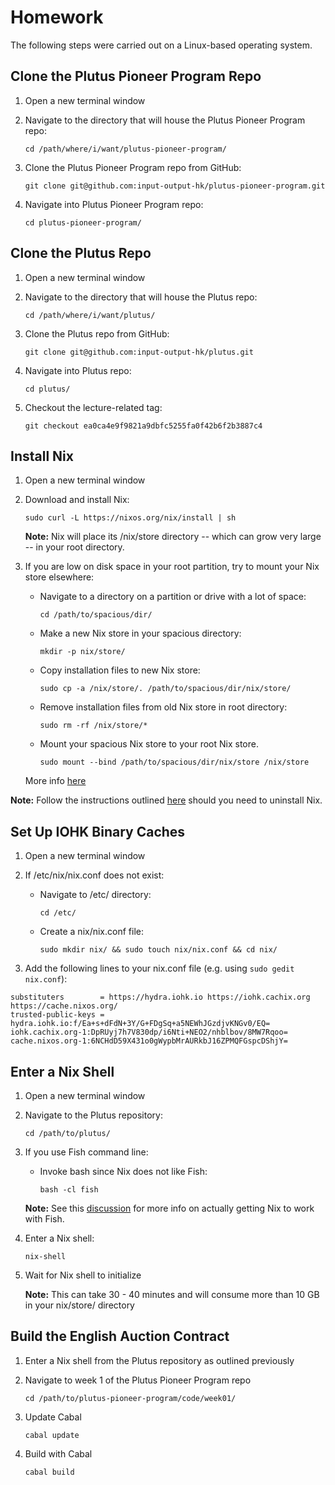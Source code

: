 # Homework

The following steps were carried out on a Linux-based operating system.

## Clone the Plutus Pioneer Program Repo

1. Open a new terminal window
2. Navigate to the directory that will house the Plutus Pioneer Program repo:

    `cd /path/where/i/want/plutus-pioneer-program/`

3. Clone the Plutus Pioneer Program repo from GitHub:

    `git clone git@github.com:input-output-hk/plutus-pioneer-program.git`

4. Navigate into Plutus Pioneer Program repo:

    `cd plutus-pioneer-program/`

## Clone the Plutus Repo

1. Open a new terminal window
2. Navigate to the directory that will house the Plutus repo:

    `cd /path/where/i/want/plutus/`

3. Clone the Plutus repo from GitHub:

    `git clone git@github.com:input-output-hk/plutus.git`

4. Navigate into Plutus repo:

    `cd plutus/`

5. Checkout the lecture-related tag:

    `git checkout ea0ca4e9f9821a9dbfc5255fa0f42b6f2b3887c4`

## Install Nix

1. Open a new terminal window
2. Download and install Nix:

    `sudo curl -L https://nixos.org/nix/install | sh`

    **Note:** Nix will place its /nix/store directory -- which can grow very large -- in your root directory.
3. If you are low on disk space in your root partition, try to mount your Nix store elsewhere:
    - Navigate to a directory on a partition or drive with a lot of space:

        `cd /path/to/spacious/dir/`

    - Make a new Nix store in your spacious directory:

        `mkdir -p nix/store/`

    - Copy installation files to new Nix store:

        `sudo cp -a /nix/store/. /path/to/spacious/dir/nix/store/`

    - Remove installation files from old Nix store in root directory:

        `sudo rm -rf /nix/store/*`

    - Mount your spacious Nix store to your root Nix store.

        `sudo mount --bind /path/to/spacious/dir/nix/store /nix/store`

    More info [here](https://forum.holochain.org/t/install-nix-to-custom-location/4221)


**Note:** Follow the instructions outlined [here](https://github.com/NixOS/nix/issues/1402) should you need to uninstall Nix.

## Set Up IOHK Binary Caches

1. Open a new terminal window
2. If /etc/nix/nix.conf does not exist:
   - Navigate to /etc/ directory:

       `cd /etc/`

   - Create a nix/nix.conf file:

       `sudo mkdir nix/ && sudo touch nix/nix.conf && cd nix/`

3. Add the following lines to your nix.conf file (e.g. using `sudo gedit nix.conf`):
```
substituters        = https://hydra.iohk.io https://iohk.cachix.org https://cache.nixos.org/
trusted-public-keys = hydra.iohk.io:f/Ea+s+dFdN+3Y/G+FDgSq+a5NEWhJGzdjvKNGv0/EQ= iohk.cachix.org-1:DpRUyj7h7V830dp/i6Nti+NEO2/nhblbov/8MW7Rqoo= cache.nixos.org-1:6NCHdD59X431o0gWypbMrAURkbJ16ZPMQFGspcDShjY=
```


## Enter a Nix Shell

1. Open a new terminal window
2. Navigate to the Plutus repository:

    `cd /path/to/plutus/`

3. If you use Fish command line:
    - Invoke bash since Nix does not like Fish:

        `bash -cl fish`

    **Note:** See this [discussion](https://github.com/NixOS/nix/issues/1512) for more info on actually getting Nix to work with Fish.

4. Enter a Nix shell:

    `nix-shell`

5. Wait for Nix shell to initialize

    **Note:** This can take 30 - 40 minutes and will consume more than 10 GB in your nix/store/ directory

## Build the English Auction Contract

1. Enter a Nix shell from the Plutus repository as outlined previously
2. Navigate to week 1 of the Plutus Pioneer Program repo

    `cd /path/to/plutus-pioneer-program/code/week01/`

2. Update Cabal

    `cabal update`

3. Build with Cabal

    `cabal build`
